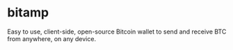 # bitamp
Easy to use, client-side, open-source Bitcoin wallet to send and receive BTC from anywhere, on any device.
